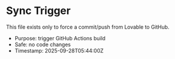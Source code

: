 # Sync Trigger

This file exists only to force a commit/push from Lovable to GitHub.

- Purpose: trigger GitHub Actions build
- Safe: no code changes
- Timestamp: 2025-09-28T05:44:00Z
